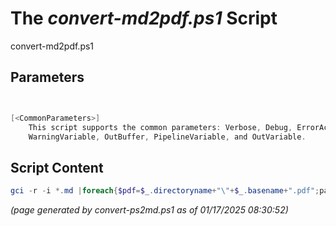 The *convert-md2pdf.ps1* Script
===========================

convert-md2pdf.ps1 


Parameters
----------
```powershell


[<CommonParameters>]
    This script supports the common parameters: Verbose, Debug, ErrorAction, ErrorVariable, WarningAction, 
    WarningVariable, OutBuffer, PipelineVariable, and OutVariable.
```

Script Content
--------------
```powershell
gci -r -i *.md |foreach{$pdf=$_.directoryname+"\"+$_.basename+".pdf";pandoc -f markdown -s --citeproc $_.name -o $pdf}
```

*(page generated by convert-ps2md.ps1 as of 01/17/2025 08:30:52)*
